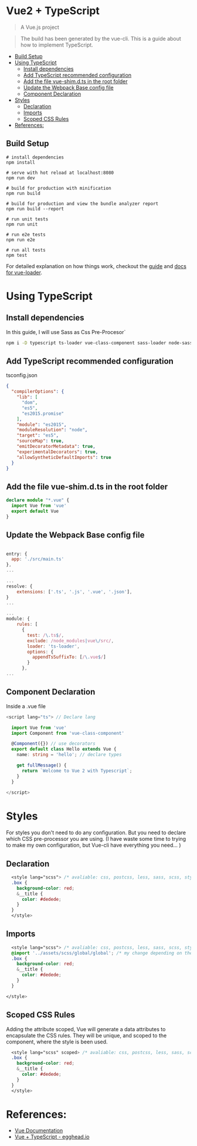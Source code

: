 # Vue2 + TypeScript

> A Vue.js project

> The build has been generated by the vue-cli.
> This is a guide about how to implement TypeScript.


- [Build Setup](#build-setup)
- [Using TypeScript](#using-typescript)
  - [Install dependencies](#install-dependencies)
  - [Add TypeScript recommended configuration](#add-typescript-recommended-configuration)
  - [Add the file vue-shim.d.ts in the root folder](#add-the-file-vue-shimdts-in-the-root-folder)
  - [Update the Webpack Base config file](#update-the-webpack-base-config-file)
  - [Component Declaration](#component-declaration)
- [Styles](#styles)
  - [Declaration](#declaration)
  - [Imports](#imports)
  - [Scoped CSS Rules](#scoped-css-rules)
- [References:](#references)

## Build Setup
```
# install dependencies
npm install

# serve with hot reload at localhost:8080
npm run dev

# build for production with minification
npm run build

# build for production and view the bundle analyzer report
npm run build --report

# run unit tests
npm run unit

# run e2e tests
npm run e2e

# run all tests
npm test
```

For detailed explanation on how things work, checkout the [guide](http://vuejs-templates.github.io/webpack/) and [docs for vue-loader](http://vuejs.github.io/vue-loader).

# Using TypeScript

## Install dependencies
In this guide, I will use Sass as Css Pre-Procesor`
```bash
npm i -D typescript ts-loader vue-class-component sass-loader node-sass style-loader
```

## Add TypeScript recommended configuration
tsconfig.json

```json
{
  "compilerOptions": {
    "lib": [
      "dom",
      "es5",
      "es2015.promise"
    ],
    "module": "es2015",
    "moduleResolution": "node",
    "target": "es5",
    "sourceMap": true,
    "emitDecoratorMetadata": true,
    "experimentalDecorators": true,
    "allowSyntheticDefaultImports": true
  }
}
```

## Add the file vue-shim.d.ts in the root folder

```typescript
declare module "*.vue" {
  import Vue from 'vue'
  export default Vue
}

```


## Update the Webpack Base config file

```javascript

entry: {
  app: './src/main.ts'
},
...

...
resolve: {
    extensions: ['.ts', '.js', '.vue', '.json'],
}
...

...
module: {
    rules: [
      {
        test: /\.ts$/,
        exclude: /node_modules|vue\/src/,
        loader: 'ts-loader',
        options: {
          appendTsSuffixTo: [/\.vue$/]
        }
      },
...

```

## Component Declaration

Inside a .vue file

```typescript
<script lang="ts"> // Declare lang

  import Vue from 'vue'
  import Component from 'vue-class-component'

  @Component({}) // use decorators
  export default class Hello extends Vue {
    name: string = 'hello'; // declare types

    get fullMessage() {
      return `Welcome to Vue 2 with Typescript`;
    }
  }
  
</script>
```

# Styles

For styles you don't need to do any configuration. But you need to declare which CSS pre-processor you are using.
(I have waste some time to trying to make my own configuration, but Vue-cli have everything you need... )

## Declaration
```CSS
  <style lang="scss"> /* avaliable: css, postcss, less, sass, scss, stylus or styl */
  .box {
    background-color: red;  
    &__title {
      color: #dedede;
    }
  }
  </style>
```

## Imports
```CSS
  <style lang="scss"> /* avaliable: css, postcss, less, sass, scss, stylus or styl */
  @import '../assets/scss/global/global'; /* my change depending on the lang */
  .box {
    background-color: red;  
    &__title {
      color: #dedede;
    }
  }

</style>
```

## Scoped CSS Rules
Adding the attribute scoped, Vue will generate a data attributes to encapsulate the CSS rules.
They will be unique, and scoped to the component, where the style is been used.
```CSS
  <style lang="scss" scoped> /* avaliable: css, postcss, less, sass, scss, stylus or styl */
  .box {
    background-color: red;  
    &__title {
      color: #dedede;
    }
  }
  </style>
```

# References:
- [Vue Documentation](https://vuejs.org/)
- [Vue + TypeScript - egghead.io](https://egghead.io/courses/use-typescript-to-develop-vue-js-web-applications)
